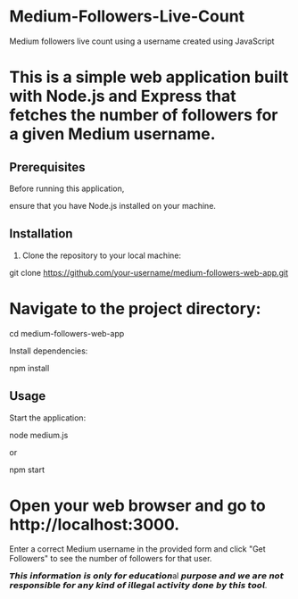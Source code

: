 # Medium-Followers-Live-Count

Medium followers live count using a username created using JavaScript

# This is a simple web application built with Node.js and Express that fetches the number of followers for a given Medium username.

## Prerequisites

Before running this application, 

ensure that you have Node.js installed on your machine.

## Installation

1. Clone the repository to your local machine:

 git clone https://github.com/your-username/medium-followers-web-app.git

 # Navigate to the project directory:

 cd medium-followers-web-app

Install dependencies:

npm install

## Usage

Start the application:

node medium.js

or

npm start

# Open your web browser and go to http://localhost:3000.

Enter a correct Medium username in the provided form and click "Get Followers" to see the number of followers for that user.

𝙏𝙝𝙞𝙨 𝙞𝙣𝙛𝙤𝙧𝙢𝙖𝙩𝙞𝙤𝙣 𝙞𝙨 𝙤𝙣𝙡𝙮 𝙛𝙤𝙧 𝙚𝙙𝙪𝙘𝙖𝙩𝙞𝙤𝙣al 𝙥𝙪𝙧𝙥𝙤𝙨𝙚 𝙖𝙣𝙙 𝙬𝙚 𝙖𝙧𝙚 𝙣𝙤𝙩 𝙧𝙚𝙨𝙥𝙤𝙣𝙨𝙞𝙗𝙡𝙚 𝙛𝙤𝙧 𝙖𝙣𝙮 𝙠𝙞𝙣𝙙 𝙤𝙛 𝙞𝙡𝙡𝙚𝙜𝙖𝙡 𝙖𝙘𝙩𝙞𝙫𝙞𝙩𝙮 𝙙𝙤𝙣𝙚 𝙗𝙮 𝙩𝙝𝙞𝙨 𝙩𝙤𝙤𝙡.
